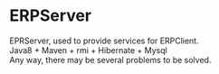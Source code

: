 # ERPServer
EPRServer, used to  provide services for ERPClient.<br>
Java8 + Maven + rmi + Hibernate + Mysql<br>
Any way, there may be several problems to be solved.

